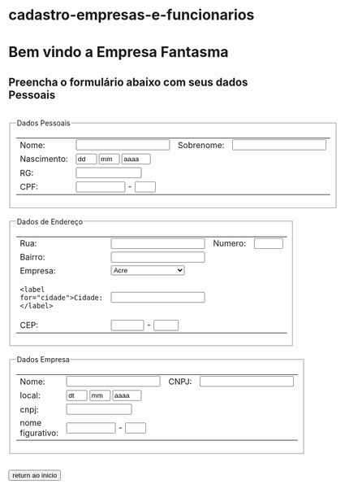 # cadastro-empresas-e-funcionarios
<!DOCTYPE html>

<html>
 <head>
 <title> Como criar um formulário completo em HTML </title>
 <meta name="description" content="Aprenda a criar um site completo que usa formulários em HTML">
 <meta http-equiv="Content-Type" content="text/html; charset=utf-8">
 </head>

 <body>
  <h1> Bem vindo a Empresa Fantasma</h1>
  <h2> Preencha o formulário abaixo com seus dados Pessoais</h2><br />

<form action="Script_do_Formulario.javascript" method="post">

<!-- DADOS PESSOAIS FUNCIOANRIOS-->
<fieldset>
 <legend>Dados Pessoais</legend>
 <table cellspacing="10">
  <tr>
   <td>
    <label for="nome">Nome: </label>
   </td>
   <td align="left">
    <input type="text" name="email">
   </td>
   <td>
    <label for="sobrenome">Sobrenome: </label>
   </td>
   <td align="left">
    <input type="text" name="sobrenome">
   </td>
  </tr>
  <tr>
   <td>
    <label>Nascimento: </label>
   </td>
   <td align="left">
    <input type="text" name="dia" size="2" maxlength="2" value="dd">
   <input type="text" name="mes" size="2" maxlength="2" value="mm">
   <input type="text" name="ano" size="4" maxlength="4" value="aaaa">
   </td>
  </tr>
  <tr>
   <td>
    <label for="rg">RG: </label>
   </td>
   <td align="left">
    <input type="text" name="rg" size="13" maxlength="13">
   </td>
  </tr>
  <tr>
   <td>
    <label>CPF:</label>
   </td>
   <td align="left">
    <input type="text" name="cpf" size="9" maxlength="9"> - <input type="text" name="cpf2" size="2" maxlength="2">
   </td>
  </tr>
 </table>
</fieldset>

<br />
<!-- ENDEREÇO -->
<fieldset>
 <legend>Dados de Endereço</legend>
 <table cellspacing="10">

  <tr>
   <td>
    <label for="rua">Rua:</label>
   </td>
   <td align="left">
    <input type="text" name="rua">
   </td>
   <td>
    <label for="numero">Numero:</label>
   </td>
   <td align="left">
    <input type="text" name="numero" size="4">
   </td>
  </tr>
  <tr>
   <td>
    <label for="bairro">Bairro: </label>
   </td>
   <td align="left">
    <input type="text" name="bairro">
   </td>
  </tr>
  <tr>
   <td>
    <label for="Empresa">Empresa:</label>
   </td>
   <td align="left">
    <select name="Empresa">
    <option value="ac">Acre</option>
    <option value="al">Alagoas</option>
    <option value="am">Amazonas</option>
    <option value="ap">Amapá</option>
    <option value="ba">Bahia</option>
    <option value="ce">Ceará</option>
    <option value="df">Distrito Federal</option>
    <option value="es">Espírito Santo</option>
    <option value="go">Goiás</option>
    <option value="ma">Maranhão</option>
    <option value="mt">Mato Grosso</option>
    <option value="ms">Mato Grosso do Sul</option>
    <option value="mg">Minas Gerais</option>
    <option value="pa">Pará</option>
    <option value="pb">Paraíba</option>
    <option value="pr">Paraná</option>
    <option value="pe">Pernambuco</option>
    <option value="pi">Piauí</option>
    <option value="rj">Rio de Janeiro</option>
    <option value="rn">Rio Grande do Norte</option>
    <option value="ro">Rondônia</option>
    <option value="rs">Rio Grande do Sul</option>
    <option value="rr">Roraima</option>
    <option value="sc">Santa Catarina</option>
    <option value="se">Sergipe</option>
    <option value="sp">São Paulo</option>
    <option value="to">Tocantins</option>
   </select>
   </td>
  </tr>
  <tr>
   <td>


    <label for="cidade">Cidade: </label>
   </td>
   <td align="left">
    <input type="text" name="cidade">
   </td>
  </tr>
  <tr>
   <td>
    <label for="cep">CEP: </label>
   </td>
   <td align="left">
    <input type="text" name="cep" size="5" maxlength="5"> - <input type="text" name="cep2" size="3" maxlength="3">
   </td>
  </tr>
 </table>
</fieldset>
<br />


<!-- DADOS EMPRESAS-->
<fieldset>
  <legend>Dados Empresa</legend>
  <table cellspacing="10">
   <tr>
    <td>
     <label for="nome">Nome: </label>
    </td>
    <td align="left">
     <input type="text" name="email">
    </td>
    <td>
     <label for="cnpj">CNPJ: </label>
    </td>
    <td align="left">
     <input type="text" name="cnpj">
    </td>
   </tr>
   <tr>
    <td>
     <label>local: </label>
    </td>
    <td align="left">
     <input type="text" name="data" size="2" maxlength="2" value="dt">
    <input type="text" name="mes" size="2" maxlength="2" value="mm">
    <input type="text" name="ano" size="4" maxlength="4" value="aaaa">
    </td>
   </tr>
   <tr>
    <td>
     <label for="cnpj">cnpj: </label>
    </td>
    <td align="left">
     <input type="text" name="cnpj" size="13" maxlength="13">
    </td>
   </tr>
   <tr>
    <td>
     <label>nome figurativo:</label>
    </td>
    <td align="left">
     <input type="text" name="nome figurativo" size="9" maxlength="9"> - <input type="text" name="cpf2" size="2" maxlength="2">
    </td>
   </tr>
  </table>
 </fieldset>

 <br />

<button>return ao inicio</button>
